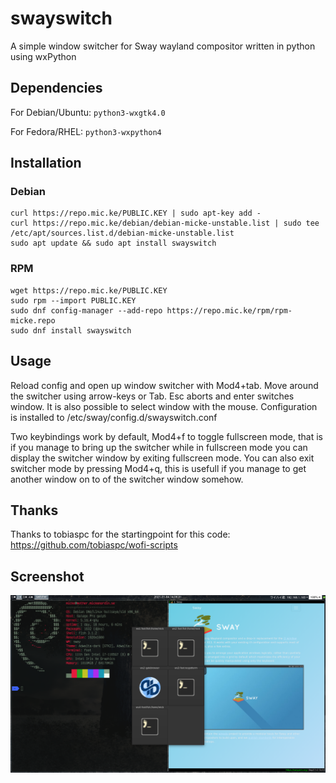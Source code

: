 # swayswitch
A simple window switcher for Sway wayland compositor written in python using wxPython

## Dependencies
For Debian/Ubuntu: ```python3-wxgtk4.0```

For Fedora/RHEL: ```python3-wxpython4```

## Installation

### Debian
```
curl https://repo.mic.ke/PUBLIC.KEY | sudo apt-key add -
curl https://repo.mic.ke/debian/debian-micke-unstable.list | sudo tee /etc/apt/sources.list.d/debian-micke-unstable.list
sudo apt update && sudo apt install swayswitch
```

### RPM
```
wget https://repo.mic.ke/PUBLIC.KEY
sudo rpm --import PUBLIC.KEY
sudo dnf config-manager --add-repo https://repo.mic.ke/rpm/rpm-micke.repo
sudo dnf install swayswitch
```

## Usage
Reload config and open up window switcher with Mod4+tab. Move around the switcher using arrow-keys or Tab.
Esc aborts and enter switches window. It is also possible to select window with the mouse. Configuration is installed to /etc/sway/config.d/swayswitch.conf

Two keybindings work by default, Mod4+f to toggle fullscreen mode, that is if you manage to bring up the switcher while in fullscreen mode you can display the 
switcher window by exiting fullscreen mode. You can also exit switcher mode by pressing Mod4+q, this is usefull if you manage to get another window on to of
the switcher window somehow.

## Thanks
Thanks to tobiaspc for the startingpoint for this code: <https://github.com/tobiaspc/wofi-scripts>

## Screenshot
![Open window switcher](https://github.com/mickenordin/swayswitch/blob/main/screenshots/scrot1.png)
